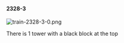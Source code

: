 #### 2328-3
![train-2328-3-0.png](https://github.com/lil-lab/nlvr/raw/master/nlvr/train/images/27/train-2328-3-0.png "train-2328-3-0.png")

There is 1 tower with a black block at the top